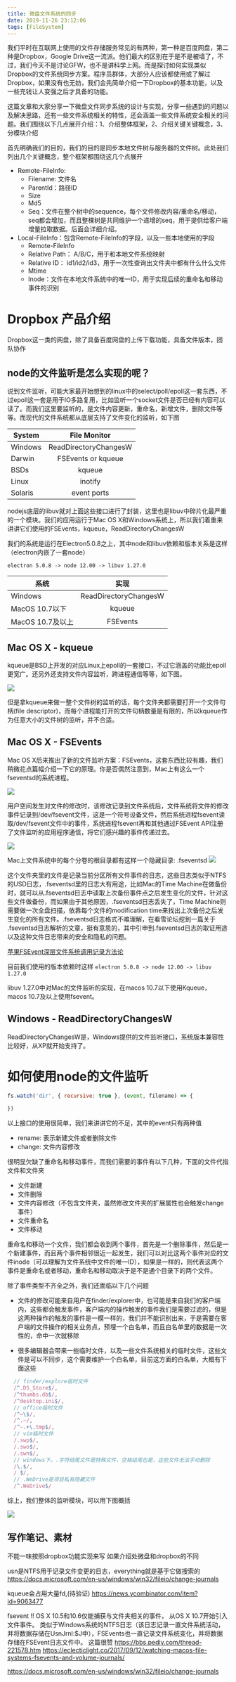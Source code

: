 ```yaml
---
title: 微盘文件系统的同步
date: 2019-11-26 23:12:06
tags: [FileSystem]
---
```


我们平时在互联网上使用的文件存储服务常见的有两种，第一种是百度网盘，第二种是Dropbox，Google Drive这一流派。他们最大的区别在于是不是被墙了，不过，我们今天不是讨论GFW，也不是讲科学上网。而是探讨如何实现类似Dropbox的文件系统同步方案。程序员群体，大部分人应该都使用或了解过Dropbox，如果没有也无妨，我们会先简单介绍一下Dropbox的基本功能，以及一些充钱让人变强之后才具备的功能。   

这篇文章和大家分享一下微盘文件同步系统的设计与实现，分享一些遇到的问题以及解决思路，还有一些文件系统相关的特性，还会涵盖一些文件系统安全相关的问题。我们围绕以下几点展开介绍：1、介绍整体框架，2、介绍关键关键概念，3、分模块介绍

首先明确我们的目的，我们的目的是同步本地文件树与服务器的文件树。此处我们列出几个关键概念，整个框架都围绕这几个点展开

+ Remote-FileInfo:
  + Filename: 文件名
  + ParentId：路径ID
  + Size
  + Md5
  + Seq：文件在整个树中的sequence，每个文件修改内容/重命名/移动，seq都会增加，而且整棵树是共同维护一个递增的seq，用于提供给客户端增量拉取数据。后面会详细介绍。
+ Local-FileInfo：包含Remote-FileInfo的字段，以及一些本地使用的字段
  + Remote-FileInfo
  + Relative Path： A/B/C，用于和本地文件系统映射
  + Relative ID： id1/id2/id3，用于一次性查询出文件夹中都有什么什么文件
  + Mtime
  + Inode：文件在本地文件系统中的唯一ID，用于实现后续的重命名和移动事件的识别




# Dropbox 产品介绍

Dropbox这一类的网盘，除了具备百度网盘的上传下载功能，具备文件版本，团队协作


## node的文件监听是怎么实现的呢？

说到文件监听，可能大家最开始想到的linux中的select/poll/epoll这一套东西，不过epoll这一套是用于IO多路复用，比如监听一个socket文件是否已经有内容可以读了。而我们这里要监听的，是文件内容更新，重命名，新增文件，删除文件等等。而现代的文件系统都从底层支持了文件变化的监听，如下图

|       System     | File Monitor     |
| ---------- | :-----------: |
| Windows     |  ReadDirectoryChangesW     |
| Darwin     | FSEvents or kqueue     |
| BSDs     |  kqueue     |
| Linux     |  inotify     |
| Solaris     |  event ports     |

nodejs底层的libuv就对上面这些接口进行了封装，这里也是libuv中碎片化最严重的一个模块。我们的应用运行于Mac OS X和Windows系统上，所以我们着重来讲讲它们使用的FSEvents，kqueue，ReadDirectoryChangesW

我们的系统是运行在Electron5.0.8之上，其中node和libuv依赖和版本关系是这样（electron内嵌了一套node）

`electron 5.0.8 -> node 12.00 -> libuv 1.27.0`

|       系统     | 实现     | 
| ---------- | :-----------: |
| Windows     |  ReadDirectoryChangesW |
| MacOS 10.7以下 | kqueue |
| MacOS 10.7及以上   | FSEvents |

## Mac OS X - kqueue
kqueue是BSD上开发的对应Linux上epoll的一套接口，不过它涵盖的功能比epoll更宽广。还另外还支持文件内容监听，跨进程通信等等，如下图。

![](/images/wedrive_kqueue.png)

但是拿kqueue来做一整个文件树的监听的话，每个文件夹都需要打开一个文件句柄(file descriptor)，而每个进程能打开的文件句柄数量是有限的，所以kqueue作为任意大小的文件树的监听，并不合适。

## Mac OS X - FSEvents
Mac OS X后来推出了新的文件监听方案：FSEvents，这套东西比较有趣，我们稍微花点篇幅介绍一下它的原理。你是否偶然注意到，Mac上有这么一个fseventsd的系统进程。

![](/images/wedrive_fsevent01.png)

用户空间发生对文件的修改时，该修改记录到文件系统后，文件系统将文件的修改事件记录到/dev/fsevent文件，这是一个符号设备文件，然后系统进程fsevent读取/dev/fsevent文件中的事件，系统进程fsevent再和其他通过FSEvent API注册了文件监听的应用程序通信，将它们感兴趣的事件传递过去。

![](/images/wedrive_fsevents.png)

Mac上文件系统中的每个分卷的根目录都有这样一个隐藏目录: .fseventsd
![](/images/wedrive_fsevent02.png)

这个文件夹里的文件是记录当前分区所有文件事件的日志，这些日志类似于NTFS 的USD日志，.fseventsd里的日志大有用途，比如Mac的Time Machine在做备份时，就可以从.fseventsd日志中读取上次备份事件点之后发生变化的文件，针对这些文件做备份，而如果由于其他原因，.fseventsd日志丢失了，Time Machine则需要做一次全盘扫描，依靠每个文件的modification time来找出上次备份之后发生变化的所有文件。.fseventsd日志格式不难理解，在看雪论坛挖到一篇关于
.fseventsd日志解析的文章，挺有意思的，其中引申到.fseventsd日志的取证用途以及这种文件日志带来的安全和隐私的问题。

[苹果FSEvent深层文件系统调用记录方法论](https://bbs.pediy.com/thread-221578.htm)

<!-- inotify on Linux, FSEvents on Darwin, kqueue on BSDs, ReadDirectoryChangesW on Windows, event ports on Solaris, unsupported on Cygwin -->

目前我们使用的版本依赖时这样
`electron 5.0.8 -> node 12.00 -> libuv 1.27.0`

libuv 1.27.0中对Mac的文件监听的实现，在macos 10.7以下使用Kqueue，macos 10.7及以上使用fsevent。


## Windows - ReadDirectoryChangesW

ReadDirectoryChangesW是，Windows提供的文件监听接口，系统版本兼容性比较好，从XP就开始支持了。

# 如何使用node的文件监听

```javascript
fs.watch('dir', { recursive: true }, (event, filename) => {
  
})
```
以上接口的使用很简单，我们来讲讲它的不足，其中的event只有两种值

+ rename: 表示新建文件或者删除文件
+ change: 文件内容修改

很明显欠缺了重命名和移动事件，而我们需要的事件有以下几种，下面的文件代指文件和文件夹

+ 文件新建
+ 文件删除
+ 文件内容修改（不包含文件夹，虽然修改文件夹的扩展属性也会触发change事件）
+ 文件重命名
+ 文件移动

重命名和移动一个文件，我们都会收到两个事件，首先是一个删除事件，然后是一个新建事件，而且两个事件相邻很近一起发生，我们可以对比这两个事件对应的文件inode（可以理解为文件系统中文件的唯一ID），如果是一样的，则代表这两个事件是重命名或者移动，重命名和移动取决于是不是通个目录下的两个文件。

除了事件类型不齐全之外，我们还面临以下几个问题

+ 文件的修改可能来自用户在finder/explorer中，也可能是来自我们的客户端内，这些都会触发事件，客户端内的操作触发的事件我们是需要过滤的，但是这两种操作的触发的事件是一模一样的，我们并不能识别出来，于是需要在客户端的文件操作的相关业务点，预埋一个白名单，而且白名单里的数据是一次性的，命中一次就移除

+ 很多编辑器会带来一些临时文件，以及一些文件系统相关的临时文件，这些文件是可以不同步，这个需要维护一个白名单，目前这方面的白名单，大概有下面这些

```javascript
  // finder/explore临时文件
  /^.DS_Store$/,
  /^thumbs.db$/,
  /^desktop.ini$/,
  // office临时文件
  /^~\$/,
  /^.~/,
  /^~.+\.tmp$/,
  // vim临时文件
  /.swp$/,
  /.swo$/,
  /.swn$/,
  // windows下，.字符结尾文件是特殊文件，空格结尾也是，这些文件无法手动删除
  /\.$/,
  / $/,
  // .WeDrive是项目私有隐藏文件
  /^.WeDrive$/
```
综上，我们整体的监听模块，可以用下图概括

![](/images/wedrive_fileevent.png)




## 写作笔记、素材
不能一味按照dropbox功能实现来写
如果介绍处微盘和dropbox的不同

usn是NTFS用于记录文件变更的日志，everything就是基于它做搜索的
https://docs.microsoft.com/en-us/windows/win32/fileio/change-journals

kqueue会占用大量fd,(待验证)
https://news.ycombinator.com/item?id=9063477


fsevent !!
OS X 10.5和10.6仅能捕获与文件夹相关的事件， 从OS X 10.7开始引入文件事件。 类似于Windows系统的NTFS日志（该日志记录一直文件系统活动，并将数据存储在UsnJrnl:$J中），FSEvents也一直记录文件系统变化，并将数据存储在FSEvent日志文件中。
这篇很赞
https://bbs.pediy.com/thread-221578.htm
https://eclecticlight.co/2017/09/12/watching-macos-file-systems-fsevents-and-volume-journals/


https://docs.microsoft.com/en-us/windows/win32/fileio/change-journals